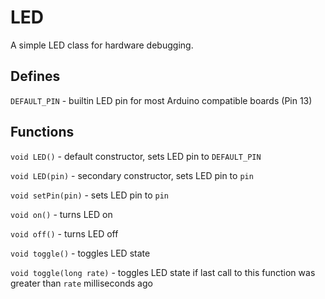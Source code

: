 # LED

A simple LED class for hardware debugging.

## Defines

`DEFAULT_PIN` - builtin LED pin for most Arduino compatible boards (Pin 13)

## Functions

`void LED()` - default constructor, sets LED pin to `DEFAULT_PIN`

`void LED(pin)` - secondary constructor, sets LED pin to `pin`

`void setPin(pin)` - sets LED pin to `pin`

`void on()` - turns LED on

`void off()` - turns LED off

`void toggle()` - toggles LED state

`void toggle(long rate)` - toggles LED state if last call to this function was greater than `rate` milliseconds ago
